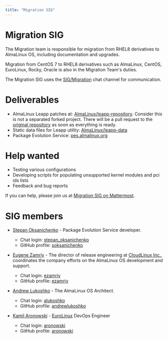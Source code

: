 ```yaml
---
title: "Migration SIG"
---
```


# Migration SIG

The Migration team is responsible for migration from RHEL8 derivatives to AlmaLinux OS, including documentation and upgrades.

Migration from CentOS 7 to RHEL8 derivatives such as AlmaLinux, CentOS, EuroLinux, Rocky, Oracle is also in the Migration Team's duties.

The Migration SIG uses the [SIG/Migration](https://chat.almalinux.org/almalinux/channels/migration) chat channel for communication.

# Deliverables

* AlmaLinux Leapp patches at: [AlmaLinux/leapp-repository](https://github.com/AlmaLinux/leapp-repository/tree/almalinux).
  Consider this is not a separated forked project. There will be a pull request to the [original repository](https://github.com/oamg/leapp-repository) as soon as everything is ready.
* Static data files for Leapp utility: [AlmaLinux/leapp-data](https://github.com/AlmaLinux/leapp-data)
* Package Evolution Service: [pes.almalinux.org](https://pes.almalinux.org)

# Help wanted

* Testing various configurations
* Developing scripts for populating unsupported kernel modules and pci ids lists
* Feedback and bug reports

If you can help, please join us at [Migration SIG on Mattermost](https://chat.almalinux.org/almalinux/channels/migration).

# SIG members

* [Stepan Oksanichenko](mailto:soksanichenko@cloudlinux.com) - Package Evolution Service developer.
    * Chat login: [stepan_oksanichenko](https://chat.almalinux.org/almalinux/messages/@stepan_oksanichenko)
    * GitHub profile: [soksanichenko](https://github.com/soksanichenko)

* [Eugene Zamriy](mailto:ezamriy@almalinux.org) - The director of release
  engineering at [CloudLinux Inc.](https://cloudlinux.com/), coordinates the
  company efforts on the AlmaLinux OS development and support.
  * Chat login: [ezamriy](https://chat.almalinux.org/almalinux/messages/@ezamriy)
  * GitHub profile: [ezamriy](https://github.com/ezamriy)

* [Andrew Lukoshko](mailto:alukoshko@almalinux.org) - The AlmaLinux OS Architect.
  * Chat login: [alukoshko](https://chat.almalinux.org/almalinux/messages/@alukoshko)
  * GitHub profile: [andrewlukoshko](https://github.com/andrewlukoshko)

* [Kamil Aronowski](mailto:ka@euro-linux.com) - [EuroLinux](https://euro-linux.com) DevOps Engineer
  * Chat login: [aronowski](https://chat.almalinux.org/almalinux/messages/@aronowski)
  * GitHub profile: [aronowski](https://github.com/aronowski)
